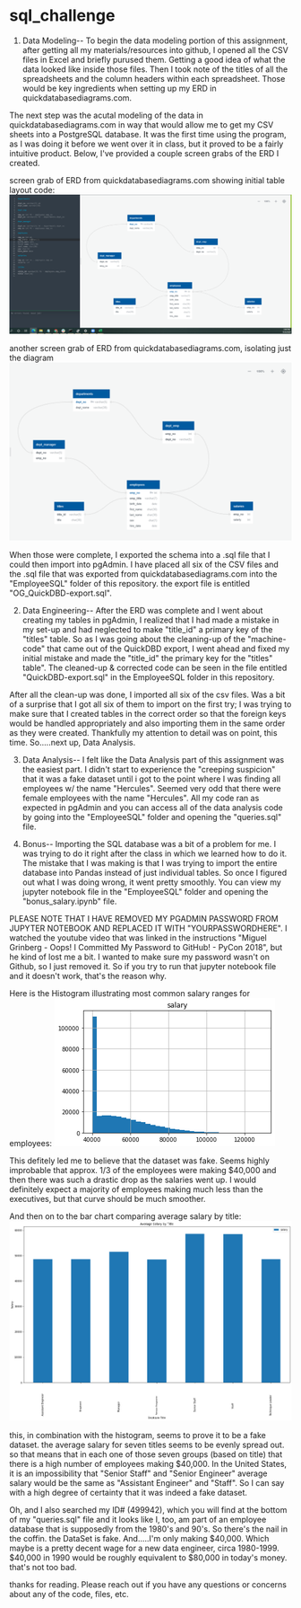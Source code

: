 # sql_challenge

1) Data Modeling--
To begin the data modeling portion of this assignment, after getting all my materials/resources into github, I opened all the CSV files in Excel and briefly purused them.  Getting a good idea of what the data looked like inside those files.  Then I took note of the titles of all the spreadsheets and the column headers within each spreadsheet.  Those would be key ingredients when setting up my ERD in quickdatabasediagrams.com.

The next step was the acutal modeling of the data in quickdatabasediagrams.com in way that would allow me to get my CSV sheets into a PostgreSQL database.  It was the first time using the program, as I was doing it before we went over it in class, but it proved to be a fairly intuitive product.  Below, I've provided a couple screen grabs of the ERD I created.

screen grab of ERD from quickdatabasediagrams.com showing initial table layout code:
![alt text](https://github.com/loucksjohn/sql_challenge/blob/main/screen_shots/screencap_postgresSQL.png?raw=true)

another screen grab of ERD from quickdatabasediagrams.com, isolating just the diagram
![alt text](https://github.com/loucksjohn/sql_challenge/blob/main/screen_shots/postgresql_graph.png?raw=true)

When those were complete, I exported the schema into a .sql file that I could then import into pgAdmin.
I have placed all six of the CSV files and the .sql file that was exported from quickdatabasediagrams.com into the "EmployeeSQL" folder of this repository.  the export file is entitled "OG_QuickDBD-export.sql".


2) Data Engineering--
After the ERD was complete and I went about creating my tables in pgAdmin, I realized that I had made a mistake in my set-up and had neglected to make "title_id" a primary key of the "titles" table.  So as I was going about the cleaning-up of the "machine-code" that came out of the QuickDBD export, I went ahead and fixed my initial mistake and made the "title_id" the primary key for the "titles" table".  The cleaned-up & corrected code can be seen in the file entitled "QuickDBD-export.sql" in the EmployeeSQL folder in this repository.

After all the clean-up was done, I imported all six of the csv files.  Was a bit of a surprise that I got all six of them to import on the first try; I was trying to make sure that I created tables in the correct order so that the foreign keys would be handled appropriately and also importing them in the same order as they were created.  Thankfully my attention to detail was on point, this time.  So.....next up, Data Analysis.


3) Data Analysis--
I felt like the Data Analysis part of this assignment was the easiest part.  I didn't start to experience the "creeping suspicion" that it was a fake dataset until i got to the point where I was finding all employees w/ the name "Hercules".  Seemed very odd that there were female employees with the name "Hercules".  All my code ran as expected in pgAdmin and you can access all of the data analysis code by going into the "EmployeeSQL" folder and opening the "queries.sql" file.


4) Bonus--
Importing the SQL database was a bit of a problem for me.  I was trying to do it right after the class in which we learned how to do it.  The mistake that I was making is that I was trying to import the entire database into Pandas instead of just individual tables.  So once I figured out what I was doing wrong, it went pretty smoothly.  You can view my jupyter notebook file in the "EmployeeSQL" folder and opening the "bonus_salary.ipynb" file.

PLEASE NOTE THAT I HAVE REMOVED MY PGADMIN PASSWORD FROM JUPYTER NOTEBOOK AND REPLACED IT WITH "YOURPASSWORDHERE".  I watched the youtube video that was linked in the instructions "Miguel Grinberg - Oops! I Committed My Password to GitHub! - PyCon 2018", but he kind of lost me a bit. I wanted to make sure my password wasn't on Github, so I just removed it.  So if you try to run that jupyter notebook file and it doesn't work, that's the reason why.  

Here is the Histogram illustrating most common salary ranges for employees:
![alt text](https://github.com/loucksjohn/sql_challenge/blob/main/screen_shots/bonus_histogram.png?raw=true)

This defitely led me to believe that the dataset was fake.  Seems highly improbable that approx. 1/3 of the employees were making $40,000 and then there was such a drastic drop as the salaries went up.  I would definitely expect a majority of employees making much less than the executives, but that curve should be much smoother.

And then on to the bar chart comparing average salary by title:
![alt text](https://github.com/loucksjohn/sql_challenge/blob/main/screen_shots/bonus_bar.png?raw=true)

this, in combination with the histogram, seems to prove it to be a fake dataset.  the average salary for seven titles seems to be evenly spread out.  so that means that in each one of those seven groups (based on title) that there is a high number of employees making $40,000.  In the United States, it is an impossibility that "Senior Staff" and "Senior Engineer" average salary would be the same as "Assistant Engineer" and "Staff".  So I can say with a high degree of certainty that it was indeed a fake dataset.

Oh, and I also searched my ID# (499942), which you will find at the bottom of my "queries.sql" file and it looks like I, too, am part of an employee database that is supposedly from the 1980's and 90's.  So there's the nail in the coffin.  the DataSet is fake.  And.....I'm only making $40,000. Which maybe is a pretty decent wage for a new data engineer, circa 1980-1999. $40,000 in 1990 would be roughly equivalent to $80,000 in today's money. that's not too bad.

thanks for reading.  Please reach out if you have any questions or concerns about any of the code, files, etc.